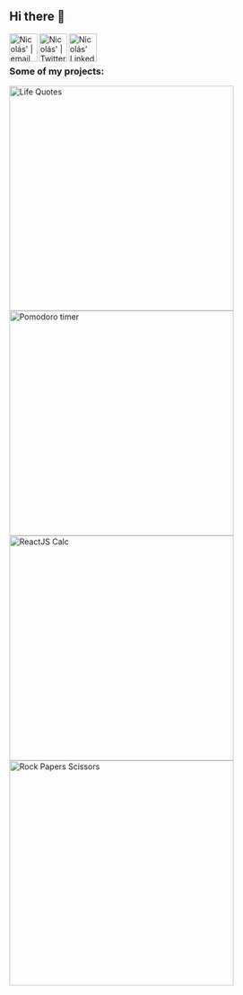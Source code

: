 ## Hi there 👋

<span>
<a href="mailto:morellinicolas96@gmail.com">
  <img align="left" alt="Nicolás' | email" width="50px" src="https://www.svgrepo.com/show/349443/mail.svg" />
</a>

<a href="https://discordapp.com/users/343254838366175242/">
  <img align="left" alt="Nicolás' | Twitter" width="50px" src="https://cdn.icon-icons.com/icons2/2108/PNG/512/discord_icon_130958.png" />
</a>

<a href="https://www.linkedin.com/in/nicolasmorelli18/">
  <img align="left" alt="Nicolás' LinkedIn" width="50px" src="https://cdn.icon-icons.com/icons2/1996/PNG/512/linkedin_network_people_professional_profile_services_users_icon_123279.png" />
</a>
</span>
<br>
<br>

### Some of my projects:

<span>
<a href="https://nmorelli96.github.io/fcc-random-quote-machine/" target="_blank" rel="noopener noreferrer"> 
  <img alt="Life Quotes" width="400px" src="https://i.imgur.com/TSSDUGL.png" />
</a>
<a href="https://nmorelli96.github.io/fcc-pomodoro-timer/" target="_blank" rel="noopener noreferrer">
  <img alt="Pomodoro timer" width="400px" src="https://i.imgur.com/AymLzRS.png" />
</a>
</span>

<span>
<a href="https://nmorelli96.github.io/fcc-javascript-calculator/" target="_blank" rel="noopener noreferrer">
  <img alt="ReactJS Calc" width="400px" src="https://i.imgur.com/0WDBWTU.png" />
</a>
<a href="https://nmorelli96.github.io/odin-rock-paper-scissors/" target="_blank" rel="noopener noreferrer">
  <img alt="Rock Papers Scissors" width="400px" src="https://i.imgur.com/KUpiBO2.png" />
</a>
</span>

<!--
<a href="https://nmorelli96.github.io/fcc-drum-machine/" target="_blank" rel="noopener noreferrer">
  <img alt="Drum Machine" width="400px" height="216px" src="https://i.imgur.com/zM9xfVq.png" />
</a>
<a href="https://nmorelli96.github.io/fcc-markdown-previewer/" target="_blank" rel="noopener noreferrer">
  <img alt="Markdown Previewer" width="400px" height="216px" src="https://i.imgur.com/MM7B2Jo.png" />
  -->
</a>
